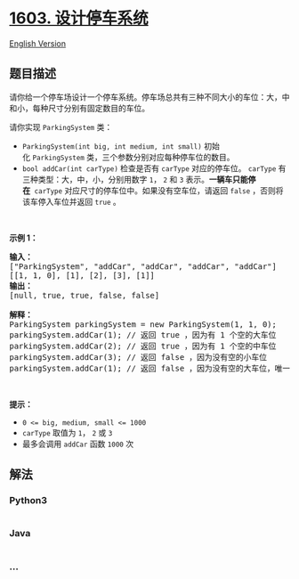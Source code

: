 # [1603. 设计停车系统](https://leetcode-cn.com/problems/design-parking-system)

[English Version](/solution/1600-1600/1603.Design%20Parking%20System/README_EN.md)

## 题目描述

<!-- 这里写题目描述 -->

<p>请你给一个停车场设计一个停车系统。停车场总共有三种不同大小的车位：大，中和小，每种尺寸分别有固定数目的车位。</p>

<p>请你实现 <code>ParkingSystem</code> 类：</p>

<ul>
	<li><code>ParkingSystem(int big, int medium, int small)</code> 初始化 <code>ParkingSystem</code> 类，三个参数分别对应每种停车位的数目。</li>
	<li><code>bool addCar(int carType)</code> 检查是否有 <code>carType</code> 对应的停车位。 <code>carType</code> 有三种类型：大，中，小，分别用数字 <code>1</code>， <code>2</code> 和 <code>3</code> 表示。<strong>一辆车只能停在</strong> <strong> </strong><code>carType</code> 对应尺寸的停车位中。如果没有空车位，请返回 <code>false</code> ，否则将该车停入车位并返回 <code>true</code> 。</li>
</ul>

<p> </p>

<p><strong>示例 1：</strong></p>

<pre>
<strong>输入：</strong>
["ParkingSystem", "addCar", "addCar", "addCar", "addCar"]
[[1, 1, 0], [1], [2], [3], [1]]
<strong>输出：</strong>
[null, true, true, false, false]

<strong>解释：</strong>
ParkingSystem parkingSystem = new ParkingSystem(1, 1, 0);
parkingSystem.addCar(1); // 返回 true ，因为有 1 个空的大车位
parkingSystem.addCar(2); // 返回 true ，因为有 1 个空的中车位
parkingSystem.addCar(3); // 返回 false ，因为没有空的小车位
parkingSystem.addCar(1); // 返回 false ，因为没有空的大车位，唯一一个大车位已经被占据了
</pre>

<p> </p>

<p><strong>提示：</strong></p>

<ul>
	<li><code>0 <= big, medium, small <= 1000</code></li>
	<li><code>carType</code> 取值为 <code>1</code>， <code>2</code> 或 <code>3</code></li>
	<li>最多会调用 <code>addCar</code> 函数 <code>1000</code> 次</li>
</ul>

## 解法

<!-- 这里可写通用的实现逻辑 -->

<!-- tabs:start -->

### **Python3**

<!-- 这里可写当前语言的特殊实现逻辑 -->

```python

```

### **Java**

<!-- 这里可写当前语言的特殊实现逻辑 -->

```java

```

### **...**

```

```

<!-- tabs:end -->
